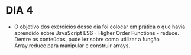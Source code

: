 # DIA 4

- O objetivo dos exercícios desse dia foi colocar em prática o que havia aprendido sobre JavaScript ES6 - Higher Order Functions - reduce. Dentre os conteúdos, pude ler sobre como utilizar a função Array.reduce para manipular e construir arrays.